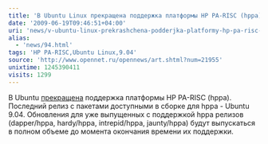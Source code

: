 ```yaml
---
title: 'В Ubuntu Linux прекращена поддержка платформы HP PA-RISC (hppa)'
date: '2009-06-19T09:46:51+04:00'
uri: 'news/v-ubuntu-linux-prekrashchena-podderjka-platformy-hp-pa-risc-hppa'
alias: 
  - 'news/94.html'
tags: 'HP PA-RISC,Ubuntu Linux,9.04'
source: 'http://www.opennet.ru/opennews/art.shtml?num=21955'
unixtime: 1245390411
visits: 1299
---
```

В Ubuntu [прекращена](http://www.mail-archive.com/ubuntu-devel-announce@lists.ubuntu.com/msg00339.html) поддержка платформы HP PA-RISC (hppa). Последний релиз с пакетами доступными в сборке для hppa - Ubuntu 9.04. Обновления для уже выпущенных с поддержкой hppa релизов (dapper/hppa, hardy/hppa, intrepid/hppa, jaunty/hppa) будут выпускаться в полном объеме до момента окончания времени их поддержки.
